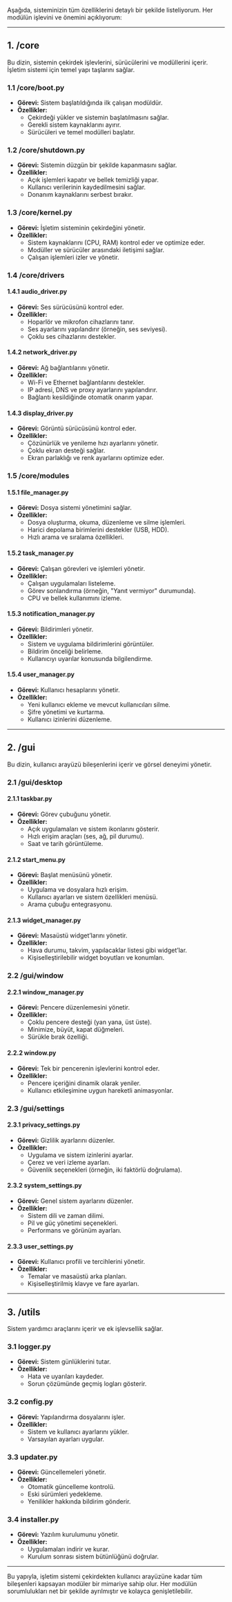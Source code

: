 Aşağıda, sisteminizin tüm özelliklerini detaylı bir şekilde listeliyorum. Her modülün işlevini ve önemini açıklıyorum:

---

## **1. /core**  
Bu dizin, sistemin çekirdek işlevlerini, sürücülerini ve modüllerini içerir. İşletim sistemi için temel yapı taşlarını sağlar.

### **1.1 /core/boot.py**  
- **Görevi:** Sistem başlatıldığında ilk çalışan modüldür.  
- **Özellikler:**
  - Çekirdeği yükler ve sistemin başlatılmasını sağlar.
  - Gerekli sistem kaynaklarını ayırır.
  - Sürücüleri ve temel modülleri başlatır.

### **1.2 /core/shutdown.py**  
- **Görevi:** Sistemin düzgün bir şekilde kapanmasını sağlar.  
- **Özellikler:**
  - Açık işlemleri kapatır ve bellek temizliği yapar.
  - Kullanıcı verilerinin kaydedilmesini sağlar.
  - Donanım kaynaklarını serbest bırakır.

### **1.3 /core/kernel.py**  
- **Görevi:** İşletim sisteminin çekirdeğini yönetir.  
- **Özellikler:**
  - Sistem kaynaklarını (CPU, RAM) kontrol eder ve optimize eder.
  - Modüller ve sürücüler arasındaki iletişimi sağlar.
  - Çalışan işlemleri izler ve yönetir.

### **1.4 /core/drivers**  
#### **1.4.1 audio_driver.py**
- **Görevi:** Ses sürücüsünü kontrol eder.  
- **Özellikler:**
  - Hoparlör ve mikrofon cihazlarını tanır.
  - Ses ayarlarını yapılandırır (örneğin, ses seviyesi).
  - Çoklu ses cihazlarını destekler.

#### **1.4.2 network_driver.py**  
- **Görevi:** Ağ bağlantılarını yönetir.  
- **Özellikler:**
  - Wi-Fi ve Ethernet bağlantılarını destekler.
  - IP adresi, DNS ve proxy ayarlarını yapılandırır.
  - Bağlantı kesildiğinde otomatik onarım yapar.

#### **1.4.3 display_driver.py**  
- **Görevi:** Görüntü sürücüsünü kontrol eder.  
- **Özellikler:**
  - Çözünürlük ve yenileme hızı ayarlarını yönetir.
  - Çoklu ekran desteği sağlar.
  - Ekran parlaklığı ve renk ayarlarını optimize eder.

### **1.5 /core/modules**  
#### **1.5.1 file_manager.py**  
- **Görevi:** Dosya sistemi yönetimini sağlar.  
- **Özellikler:**
  - Dosya oluşturma, okuma, düzenleme ve silme işlemleri.
  - Harici depolama birimlerini destekler (USB, HDD).
  - Hızlı arama ve sıralama özellikleri.

#### **1.5.2 task_manager.py**  
- **Görevi:** Çalışan görevleri ve işlemleri yönetir.  
- **Özellikler:**
  - Çalışan uygulamaları listeleme.
  - Görev sonlandırma (örneğin, "Yanıt vermiyor" durumunda).
  - CPU ve bellek kullanımını izleme.

#### **1.5.3 notification_manager.py**  
- **Görevi:** Bildirimleri yönetir.  
- **Özellikler:**
  - Sistem ve uygulama bildirimlerini görüntüler.
  - Bildirim önceliği belirleme.
  - Kullanıcıyı uyarılar konusunda bilgilendirme.

#### **1.5.4 user_manager.py**  
- **Görevi:** Kullanıcı hesaplarını yönetir.  
- **Özellikler:**
  - Yeni kullanıcı ekleme ve mevcut kullanıcıları silme.
  - Şifre yönetimi ve kurtarma.
  - Kullanıcı izinlerini düzenleme.

---

## **2. /gui**  
Bu dizin, kullanıcı arayüzü bileşenlerini içerir ve görsel deneyimi yönetir.

### **2.1 /gui/desktop**  
#### **2.1.1 taskbar.py**  
- **Görevi:** Görev çubuğunu yönetir.  
- **Özellikler:**
  - Açık uygulamaları ve sistem ikonlarını gösterir.
  - Hızlı erişim araçları (ses, ağ, pil durumu).
  - Saat ve tarih görüntüleme.

#### **2.1.2 start_menu.py**  
- **Görevi:** Başlat menüsünü yönetir.  
- **Özellikler:**
  - Uygulama ve dosyalara hızlı erişim.
  - Kullanıcı ayarları ve sistem özellikleri menüsü.
  - Arama çubuğu entegrasyonu.

#### **2.1.3 widget_manager.py**  
- **Görevi:** Masaüstü widget’larını yönetir.  
- **Özellikler:**
  - Hava durumu, takvim, yapılacaklar listesi gibi widget’lar.
  - Kişiselleştirilebilir widget boyutları ve konumları.

### **2.2 /gui/window**  
#### **2.2.1 window_manager.py**  
- **Görevi:** Pencere düzenlemesini yönetir.  
- **Özellikler:**
  - Çoklu pencere desteği (yan yana, üst üste).
  - Minimize, büyüt, kapat düğmeleri.
  - Sürükle bırak özelliği.

#### **2.2.2 window.py**  
- **Görevi:** Tek bir pencerenin işlevlerini kontrol eder.  
- **Özellikler:**
  - Pencere içeriğini dinamik olarak yeniler.
  - Kullanıcı etkileşimine uygun hareketli animasyonlar.

### **2.3 /gui/settings**  
#### **2.3.1 privacy_settings.py**  
- **Görevi:** Gizlilik ayarlarını düzenler.  
- **Özellikler:**
  - Uygulama ve sistem izinlerini ayarlar.
  - Çerez ve veri izleme ayarları.
  - Güvenlik seçenekleri (örneğin, iki faktörlü doğrulama).

#### **2.3.2 system_settings.py**  
- **Görevi:** Genel sistem ayarlarını düzenler.  
- **Özellikler:**
  - Sistem dili ve zaman dilimi.
  - Pil ve güç yönetimi seçenekleri.
  - Performans ve görünüm ayarları.

#### **2.3.3 user_settings.py**  
- **Görevi:** Kullanıcı profili ve tercihlerini yönetir.  
- **Özellikler:**
  - Temalar ve masaüstü arka planları.
  - Kişiselleştirilmiş klavye ve fare ayarları.

---

## **3. /utils**  
Sistem yardımcı araçlarını içerir ve ek işlevsellik sağlar.

### **3.1 logger.py**  
- **Görevi:** Sistem günlüklerini tutar.  
- **Özellikler:**
  - Hata ve uyarıları kaydeder.
  - Sorun çözümünde geçmiş logları gösterir.

### **3.2 config.py**  
- **Görevi:** Yapılandırma dosyalarını işler.  
- **Özellikler:**
  - Sistem ve kullanıcı ayarlarını yükler.
  - Varsayılan ayarları uygular.

### **3.3 updater.py**  
- **Görevi:** Güncellemeleri yönetir.  
- **Özellikler:**
  - Otomatik güncelleme kontrolü.
  - Eski sürümleri yedekleme.
  - Yenilikler hakkında bildirim gönderir.

### **3.4 installer.py**  
- **Görevi:** Yazılım kurulumunu yönetir.  
- **Özellikler:**
  - Uygulamaları indirir ve kurar.
  - Kurulum sonrası sistem bütünlüğünü doğrular.

---

Bu yapıyla, işletim sistemi çekirdekten kullanıcı arayüzüne kadar tüm bileşenleri kapsayan modüler bir mimariye sahip olur. Her modülün sorumlulukları net bir şekilde ayrılmıştır ve kolayca genişletilebilir. 
